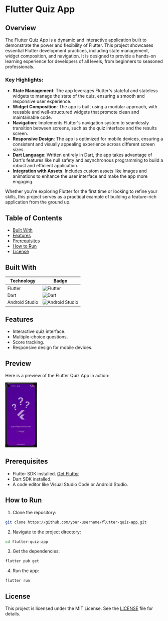 # Flutter Quiz App

## Overview
The Flutter Quiz App is a dynamic and interactive application built to demonstrate the power and flexibility of Flutter. This project showcases essential Flutter development practices, including state management, widget composition, and navigation. It is designed to provide a hands-on learning experience for developers of all levels, from beginners to seasoned professionals.

### Key Highlights:
- **State Management**: The app leverages Flutter's stateful and stateless widgets to manage the state of the quiz, ensuring a smooth and responsive user experience.
- **Widget Composition**: The app is built using a modular approach, with reusable and well-structured widgets that promote clean and maintainable code.
- **Navigation**: Implements Flutter's navigation system to seamlessly transition between screens, such as the quiz interface and the results screen.
- **Responsive Design**: The app is optimized for mobile devices, ensuring a consistent and visually appealing experience across different screen sizes.
- **Dart Language**: Written entirely in Dart, the app takes advantage of Dart's features like null safety and asynchronous programming to build a robust and efficient application.
- **Integration with Assets**: Includes custom assets like images and animations to enhance the user interface and make the app more engaging.

Whether you're exploring Flutter for the first time or looking to refine your skills, this project serves as a practical example of building a feature-rich application from the ground up.

## Table of Contents
- [Built With](#built-with)
- [Features](#features)
- [Prerequisites](#prerequisites)
- [How to Run](#how-to-run)
- [License](#license)


## Built With
| Technology       | Badge                                                                 |
|------------------|-----------------------------------------------------------------------|
| Flutter          | ![Flutter](https://img.shields.io/badge/Flutter-02569B?logo=flutter&logoColor=white) |
| Dart             | ![Dart](https://img.shields.io/badge/Dart-0175C2?logo=dart&logoColor=white) |
| Android Studio   | ![Android Studio](https://img.shields.io/badge/Android%20Studio-3DDC84?logo=android-studio&logoColor=white) |


## Features
- Interactive quiz interface.
- Multiple-choice questions.
- Score tracking.
- Responsive design for mobile devices.

## Preview
Here is a preview of the Flutter Quiz App in action:

<img src="assets/images/flutterquizapp.gif" alt="Flutter Quiz App Preview" width="20%">

## Prerequisites
- Flutter SDK installed. [Get Flutter](https://flutter.dev/docs/get-started/install)
- Dart SDK installed.
- A code editor like Visual Studio Code or Android Studio.

## How to Run
1. Clone the repository:
  ```bash
  git clone https://github.com/your-username/flutter-quiz-app.git
  ```
2. Navigate to the project directory:
  ```bash
  cd flutter-quiz-app
  ```
3. Get the dependencies:
  ```bash
  flutter pub get
  ```
4. Run the app:
  ```bash
  flutter run
  ```

## License
This project is licensed under the MIT License. See the [LICENSE](LICENSE) file for details.